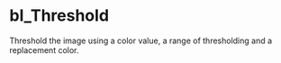 # bl_Threshold

Threshold the image using a color value, a range of thresholding and a replacement color.